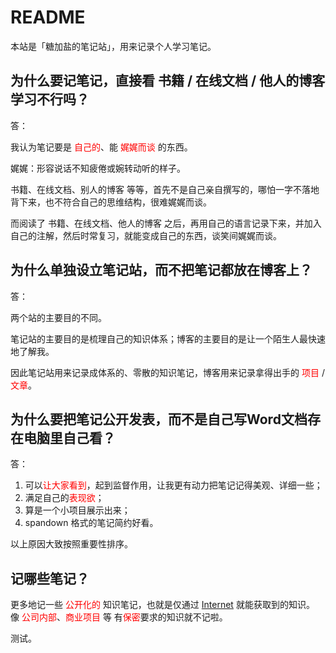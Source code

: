# README

本站是「糖加盐的笔记站」，用来记录个人学习笔记。

## 为什么要记笔记，直接看 书籍 / 在线文档 / 他人的博客 学习不行吗？

答：

我认为笔记要是 <span style="color:red;">自己的</span>、能 <span style="color:red;">娓娓而谈</span> 的东西。

娓娓：形容说话不知疲倦或婉转动听的样子。

书籍、在线文档、别人的博客 等等，首先不是自己亲自撰写的，哪怕一字不落地背下来，也不符合自己的思维结构，很难娓娓而谈。

而阅读了 书籍、在线文档、他人的博客 之后，再用自己的语言记录下来，并加入自己的注解，然后时常复习，就能变成自己的东西，谈笑间娓娓而谈。

## 为什么单独设立笔记站，而不把笔记都放在博客上？

答：

两个站的主要目的不同。

笔记站的主要目的是梳理自己的知识体系；博客的主要目的是让一个陌生人最快速地了解我。

因此笔记站用来记录成体系的、零散的知识笔记，博客用来记录拿得出手的 <span style="color:red;">项目</span> / <span style="color:red;">文章</span>。

## 为什么要把笔记公开发表，而不是自己写Word文档存在电脑里自己看？

答：

1. 可以<span style="color:red;">让大家看到</span>，起到监督作用，让我更有动力把笔记记得美观、详细一些；
2. 满足自己的<span style="color:red;">表现欲</span>；
3. 算是一个小项目展示出来；
4. spandown 格式的笔记简约好看。

以上原因大致按照重要性排序。

## 记哪些笔记？

更多地记一些 <span style="color:red;">公开化的</span> 知识笔记，也就是仅通过 [Internet](https://en.wikipedia.org/wiki/Internet) 就能获取到的知识。
像 <span style="color:red;">公司内部</span>、<span style="color:red;">商业项目</span> 等 有<span style="color:red;">保密</span>要求的知识就不记啦。

测试。
